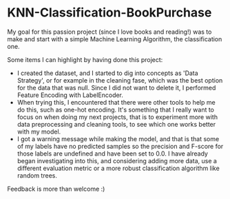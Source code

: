 # KNN-Classification-BookPurchase


My goal for this passion project (since I love books and reading!) was to make and start with a simple Machine Learning Algorithm, the classification one.

Some items I can highlight by having done this project:

- I created the dataset, and I started to dig into concepts as 'Data Strategy', or for example in the cleaning fase, which was the best option for the data that was null. Since I did not want to delete it, I performed Feature Encoding with LabelEncoder. 
- When trying this, I encountered that there were other tools to help me do this, such as one-hot encoding. It's something that I really want to focus on when doing my next projects, that is to experiment more with data preprocessing and cleaning tools, to see which one works better with my model.
- I got a warning message while making the model, and that is that some of my labels have no predicted samples so the precision and F-score for those labels are undefined and have been set to 0.0. I have already began investigating into this, and considering adding more data, use a different evaluation metric or a more robust classification algorithm like random trees.

Feedback is more than welcome :)
